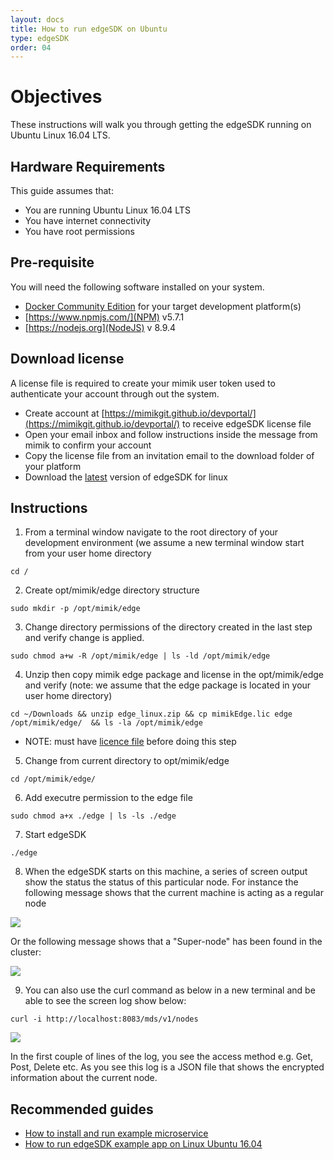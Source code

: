 ```yaml
---
layout: docs
title: How to run edgeSDK on Ubuntu
type: edgeSDK
order: 04
---
```


# Objectives

These instructions will walk you through getting the edgeSDK running on Ubuntu Linux 16.04 LTS.

## Hardware Requirements

This guide assumes that:

- You are running Ubuntu Linux 16.04 LTS
- You have internet connectivity
- You have root permissions

## Pre-requisite

You will need the following software installed on your system.

- [Docker Community Edition](https://www.docker.com/community-edition#/download) for your target development platform(s)
- [https://www.npmjs.com/](NPM) v5.7.1
- [https://nodejs.org](NodeJS) v 8.9.4

## Download license

A license file is required to create your mimik user token used to authenticate your account through out the system.

- Create account at [https://mimikgit.github.io/devportal/](https://mimikgit.github.io/devportal/) to receive edgeSDK license file
- Open your email inbox and follow instructions inside the message from mimik to confirm your account
- Copy the license file from an invitation email to the download folder of your platform
- Download the [latest](https://github.com/mimikgit/edgeSDK/releases/latest)  version of edgeSDK for linux

## Instructions

1. From a terminal window navigate to the root directory of your development environment (we assume a new terminal window start from your user home directory

```cd /```

2. Create opt/mimik/edge directory structure

```sudo mkdir -p /opt/mimik/edge```

3. Change directory permissions of the directory created in the last step and verify change is applied.

```sudo chmod a+w -R /opt/mimik/edge | ls -ld /opt/mimik/edge```

4. Unzip then copy mimik edge package and license in the opt/mimik/edge and verify (note: we assume that the edge package is located in your user home directory)

```cd ~/Downloads && unzip edge_linux.zip && cp mimikEdge.lic edge /opt/mimik/edge/  && ls -la /opt/mimik/edge```

- NOTE: must have [licence file](#create-license) before doing this step

5. Change from current directory to opt/mimik/edge

```cd /opt/mimik/edge/```

6. Add executre permission to the edge file

``` sudo chmod a+x ./edge | ls -ls ./edge ```

7. Start edgeSDK

```./edge```

8. When the edgeSDK starts on this machine, a series of screen output show the status the status of this particular node. For instance the following message shows that the current machine is acting as a regular node

![](https://github.com/mimikgit/edgeSDK/blob/master/docs/pictures/edgeSDk%20Success%20Start.jpg)

Or the following message shows that a "Super-node" has been found in the cluster:

![](https://github.com/mimikgit/edgeSDK/blob/master/docs/pictures/super_node_edgeSDK%20success.png)

9. You can also use the curl command as below in a new terminal and be able to see the  screen log show below:

```curl -i http://localhost:8083/mds/v1/nodes```

![](https://github.com/mimikgit/edgeSDK/blob/master/docs/pictures/curl_response_install_edgeSDK_encrypted.png)

In the first couple of lines of the log, you see the access method e.g. Get, Post, Delete etc. As you see this log is a JSON file that shows the encrypted information about the current node.

## Recommended guides

- [How to install and run example microservice](docs/1.1.0/microservices/How-to-deploy-Example-Microservice)
- [How to run edgeSDK example app on Linux Ubuntu 16.04](docs/1.1.0/example-apps/How-to-run-edgeSDK-example-app-on-Linux-Ubuntu)